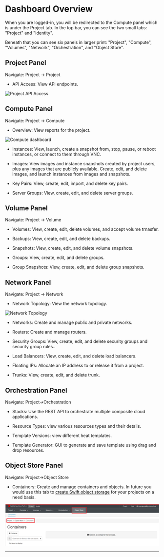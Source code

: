 # Dashboard Overview

When you are logged-in, you will be redirected to the Compute panel which is under
the Project tab. In the top bar, you can see the two small tabs: "Project" and "Identity".

Beneath that you can see six panels in larger print: "Project", "Compute",
"Volumes", "Network", "Orchestration", and "Object Store".

## Project Panel

Navigate: Project -> Project

- API Access: View API endpoints.

![Project API Access](images/project_API_access.png)

## Compute Panel

Navigate: Project -> Compute

- Overview: View reports for the project.

![Compute dashboard](images/horizon_dashboard.png)

- Instances: View, launch, create a snapshot from, stop, pause, or reboot
  instances, or connect to them through VNC.

- Images: View images and instance snapshots created by project users, plus any
  images that are publicly available. Create, edit, and delete images, and launch
  instances from images and snapshots.

- Key Pairs: View, create, edit, import, and delete key pairs.

- Server Groups: View, create, edit, and delete server groups.

## Volume Panel

Navigate: Project -> Volume

- Volumes: View, create, edit, delete volumes, and accept volume trnasfer.

- Backups: View, create, edit, and delete backups.

- Snapshots: View, create, edit, and delete volume snapshots.

- Groups: View, create, edit, and delete groups.

- Group Snapshots: View, create, edit, and delete group snapshots.

## Network Panel

Navigate: Project -> Network

- Network Topology: View the network topology.

![Network Topology](images/network_topology.png)

- Networks: Create and manage public and private networks.

- Routers: Create and manage routers.

- Security Groups: View, create, edit, and delete security groups and security
  group rules..

- Load Balancers: View, create, edit, and delete load balancers.

- Floating IPs: Allocate an IP address to or release it from a project.

- Trunks: View, create, edit, and delete trunk.

## Orchestration Panel

Navigate: Project->Orchestration

- Stacks: Use the REST API to orchestrate multiple composite cloud applications.

- Resource Types: view various resources types and their details.

- Template Versions: view different heat templates.

- Template Generator: GUI to generate and save template using drag and drop resources.

## Object Store Panel

Navigate: Project->Object Store

- Containers: Create and manage containers and objects. In future you would use
  this tab to [create Swift object storage](../persistent-storage/object-storage.md)
  for your projects on a need basis.

![Swift Object Containers](images/object_containers.png)

---
